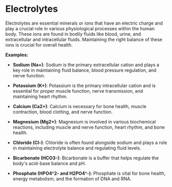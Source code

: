 # Electrolytes

Electrolytes are essential minerals or ions that have an electric charge and play a crucial role in various physiological processes within the human body. These ions are found in bodily fluids like blood, urine, and extracellular and intracellular fluids. Maintaining the right balance of these ions is crucial for overall health.

**Examples:**

* **Sodium (Na+)**: Sodium is the primary extracellular cation and plays a key role in maintaining fluid balance, blood pressure regulation, and nerve function.

* **Potassium (K+)**: Potassium is the primary intracellular cation and is essential for proper muscle function, nerve transmission, and maintaining heart rhythm.

* **Calcium (Ca2+)**: Calcium is necessary for bone health, muscle contraction, blood clotting, and nerve function.

* **Magnesium (Mg2+)**: Magnesium is involved in various biochemical reactions, including muscle and nerve function, heart rhythm, and bone health.

* **Chloride (Cl-)**: Chloride is often found alongside sodium and plays a role in maintaining electrolyte balance and regulating fluid levels.

* **Bicarbonate (HCO3-)**: Bicarbonate is a buffer that helps regulate the body's acid-base balance and pH.

* **Phosphate (HPO4^2- and H2PO4^-)**: Phosphate is vital for bone health, energy metabolism, and the formation of DNA and RNA.
